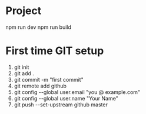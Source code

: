 # Project
npm run dev
npm run build

# First time GIT setup
1. git init
2. git add .
3. git commit -m "first commit"
4. git remote add github <git repo link>
5. git config --global user.email "you @ example.com"
6. git config --global user.name "Your Name"
7. git push --set-upstream github master
